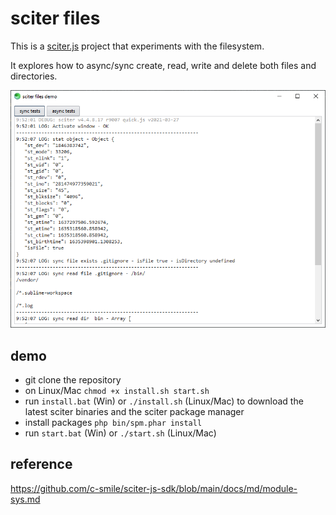 # sciter files

This is a [sciter.js](https://sciter.com/) project that experiments with the filesystem.

It explores how to async/sync create, read, write and delete both files and directories.

![sciter files screenshot](screenshot.png)

## demo

- git clone the repository
- on Linux/Mac `chmod +x install.sh start.sh`
- run `install.bat` (Win) or `./install.sh` (Linux/Mac) to download the latest sciter binaries and the sciter package manager
- install packages `php bin/spm.phar install`
- run `start.bat` (Win) or `./start.sh` (Linux/Mac)

## reference

https://github.com/c-smile/sciter-js-sdk/blob/main/docs/md/module-sys.md
